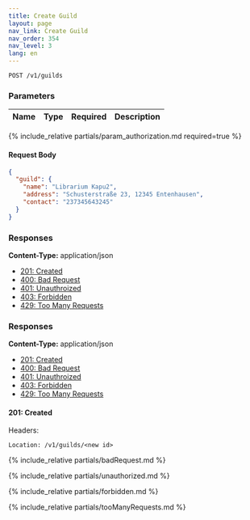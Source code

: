```yaml
---
title: Create Guild
layout: page
nav_link: Create Guild
nav_order: 354
nav_level: 3
lang: en
---
```

```
POST /v1/guilds
```

### Parameters

| Name | Type  | Required | Description |
|:--------------|:--------|:----------:|:----------------------------------------------------------------------------------|
{% include_relative partials/param_authorization.md required=true %}

#### Request Body
```json
{
  "guild": {
    "name": "Librarium Kapu2",
    "address": "Schusterstraße 23, 12345 Entenhausen",
    "contact": "237345643245"
  }
}
```

### Responses
**Content-Type:** application/json
- [201: Created](#201-created)
- [400: Bad Request](#400-bad-request)
- [401: Unauthroized](#401-unauthorized)
- [403: Forbidden](#403-forbidden)
- [429: Too Many Requests](#429-too-many-requests)

### Responses
**Content-Type:** application/json
- [201: Created](#201-created)
- [400: Bad Request](#400-bad-request)
- [401: Unauthroized](#401-unauthorized)
- [403: Forbidden](#403-forbidden)
- [429: Too Many Requests](#429-too-many-requests)

#### 201: Created
Headers:
```http
Location: /v1/guilds/<new id>
```

{% include_relative partials/badRequest.md %}

{% include_relative partials/unauthorized.md %}

{% include_relative partials/forbidden.md %}

{% include_relative partials/tooManyRequests.md %}
